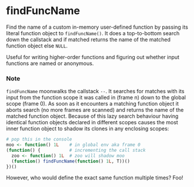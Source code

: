# findFuncName

Find the name of a custom in-memory user-defined function by passing its literal function object to `findFuncName()`. It does a top-to-bottom search down the callstack and if matched returns the name of the matched function object else `NULL`.

Useful for writing higher-order functions and figuring out whether input functions are named or anonymous.

### Note

`findFuncName` moonwalks the callstack `--`. It searches for matches with its input from the function scope it was called in (frame n) down to the global scope (frame 0). As soon as it encounters a matching function object it aborts search (no more frames are scanned) and returns the name of the matched function object. Because of this lazy search behaviour having identical function objects declared in different scopes causes the most inner function object to shadow its clones in any enclosing scopes: 

```r
# pop this in the console
moo <- function() 1L    # in global env aka frame 0
(function() {           # incrementing the call stack
  zoo <- function() 1L  # zoo will shadow moo
  (function() findFuncName(function() 1L, T))()
})()
```
However, who would define the exact same function multiple times? Foo!